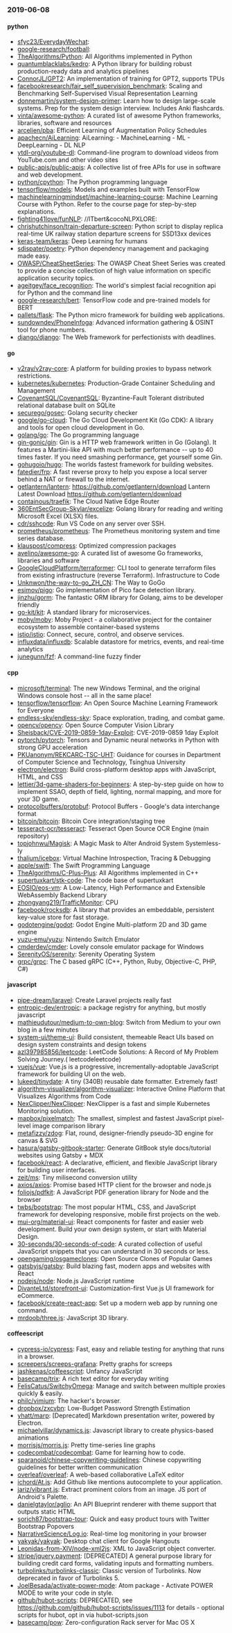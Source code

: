 ### 2019-06-08

#### python
* [sfyc23/EverydayWechat](https://github.com/sfyc23/EverydayWechat): 
* [google-research/football](https://github.com/google-research/football): 
* [TheAlgorithms/Python](https://github.com/TheAlgorithms/Python): All Algorithms implemented in Python
* [quantumblacklabs/kedro](https://github.com/quantumblacklabs/kedro): A Python library for building robust production-ready data and analytics pipelines
* [ConnorJL/GPT2](https://github.com/ConnorJL/GPT2): An implementation of training for GPT2, supports TPUs
* [facebookresearch/fair_self_supervision_benchmark](https://github.com/facebookresearch/fair_self_supervision_benchmark): Scaling and Benchmarking Self-Supervised Visual Representation Learning
* [donnemartin/system-design-primer](https://github.com/donnemartin/system-design-primer): Learn how to design large-scale systems. Prep for the system design interview. Includes Anki flashcards.
* [vinta/awesome-python](https://github.com/vinta/awesome-python): A curated list of awesome Python frameworks, libraries, software and resources
* [arcelien/pba](https://github.com/arcelien/pba): Efficient Learning of Augmentation Policy Schedules
* [apachecn/AiLearning](https://github.com/apachecn/AiLearning): AiLearning:  - MachineLearning - ML - DeepLearning - DL NLP
* [ytdl-org/youtube-dl](https://github.com/ytdl-org/youtube-dl): Command-line program to download videos from YouTube.com and other video sites
* [public-apis/public-apis](https://github.com/public-apis/public-apis): A collective list of free APIs for use in software and web development.
* [python/cpython](https://github.com/python/cpython): The Python programming language
* [tensorflow/models](https://github.com/tensorflow/models): Models and examples built with TensorFlow
* [machinelearningmindset/machine-learning-course](https://github.com/machinelearningmindset/machine-learning-course):  Machine Learning Course with Python. Refer to the course page for step-by-step explanations.
* [fighting41love/funNLP](https://github.com/fighting41love/funNLP): //ITbert&cocoNLPXLORE:
* [chrishutchinson/train-departure-screen](https://github.com/chrishutchinson/train-departure-screen): Python script to display replica real-time UK railway station departure screens for SSD13xx devices
* [keras-team/keras](https://github.com/keras-team/keras): Deep Learning for humans
* [sdispater/poetry](https://github.com/sdispater/poetry): Python dependency management and packaging made easy.
* [OWASP/CheatSheetSeries](https://github.com/OWASP/CheatSheetSeries): The OWASP Cheat Sheet Series was created to provide a concise collection of high value information on specific application security topics.
* [ageitgey/face_recognition](https://github.com/ageitgey/face_recognition): The world's simplest facial recognition api for Python and the command line
* [google-research/bert](https://github.com/google-research/bert): TensorFlow code and pre-trained models for BERT
* [pallets/flask](https://github.com/pallets/flask): The Python micro framework for building web applications.
* [sundowndev/PhoneInfoga](https://github.com/sundowndev/PhoneInfoga): Advanced information gathering & OSINT tool for phone numbers.
* [django/django](https://github.com/django/django): The Web framework for perfectionists with deadlines.

#### go
* [v2ray/v2ray-core](https://github.com/v2ray/v2ray-core): A platform for building proxies to bypass network restrictions.
* [kubernetes/kubernetes](https://github.com/kubernetes/kubernetes): Production-Grade Container Scheduling and Management
* [CovenantSQL/CovenantSQL](https://github.com/CovenantSQL/CovenantSQL): Byzantine-Fault Tolerant distributed relational database built on SQLite
* [securego/gosec](https://github.com/securego/gosec): Golang security checker
* [google/go-cloud](https://github.com/google/go-cloud): The Go Cloud Development Kit (Go CDK): A library and tools for open cloud development in Go.
* [golang/go](https://github.com/golang/go): The Go programming language
* [gin-gonic/gin](https://github.com/gin-gonic/gin): Gin is a HTTP web framework written in Go (Golang). It features a Martini-like API with much better performance -- up to 40 times faster. If you need smashing performance, get yourself some Gin.
* [gohugoio/hugo](https://github.com/gohugoio/hugo): The worlds fastest framework for building websites.
* [fatedier/frp](https://github.com/fatedier/frp): A fast reverse proxy to help you expose a local server behind a NAT or firewall to the internet.
* [getlantern/lantern](https://github.com/getlantern/lantern):  https://github.com/getlantern/download  Lantern Latest Download https://github.com/getlantern/download 
* [containous/traefik](https://github.com/containous/traefik): The Cloud Native Edge Router
* [360EntSecGroup-Skylar/excelize](https://github.com/360EntSecGroup-Skylar/excelize): Golang library for reading and writing Microsoft Excel (XLSX) files.
* [cdr/sshcode](https://github.com/cdr/sshcode): Run VS Code on any server over SSH.
* [prometheus/prometheus](https://github.com/prometheus/prometheus): The Prometheus monitoring system and time series database.
* [klauspost/compress](https://github.com/klauspost/compress): Optimized compression packages
* [avelino/awesome-go](https://github.com/avelino/awesome-go): A curated list of awesome Go frameworks, libraries and software
* [GoogleCloudPlatform/terraformer](https://github.com/GoogleCloudPlatform/terraformer): CLI tool to generate terraform files from existing infrastructure (reverse Terraform). Infrastructure to Code
* [Unknwon/the-way-to-go_ZH_CN](https://github.com/Unknwon/the-way-to-go_ZH_CN): The Way to GoGo 
* [esimov/pigo](https://github.com/esimov/pigo): Go implementation of Pico face detection library.
* [jinzhu/gorm](https://github.com/jinzhu/gorm): The fantastic ORM library for Golang, aims to be developer friendly
* [go-kit/kit](https://github.com/go-kit/kit): A standard library for microservices.
* [moby/moby](https://github.com/moby/moby): Moby Project - a collaborative project for the container ecosystem to assemble container-based systems
* [istio/istio](https://github.com/istio/istio): Connect, secure, control, and observe services.
* [influxdata/influxdb](https://github.com/influxdata/influxdb): Scalable datastore for metrics, events, and real-time analytics
* [junegunn/fzf](https://github.com/junegunn/fzf):  A command-line fuzzy finder

#### cpp
* [microsoft/terminal](https://github.com/microsoft/terminal): The new Windows Terminal, and the original Windows console host -- all in the same place!
* [tensorflow/tensorflow](https://github.com/tensorflow/tensorflow): An Open Source Machine Learning Framework for Everyone
* [endless-sky/endless-sky](https://github.com/endless-sky/endless-sky): Space exploration, trading, and combat game.
* [opencv/opencv](https://github.com/opencv/opencv): Open Source Computer Vision Library
* [Sheisback/CVE-2019-0859-1day-Exploit](https://github.com/Sheisback/CVE-2019-0859-1day-Exploit): CVE-2019-0859 1day Exploit
* [pytorch/pytorch](https://github.com/pytorch/pytorch): Tensors and Dynamic neural networks in Python with strong GPU acceleration
* [PKUanonym/REKCARC-TSC-UHT](https://github.com/PKUanonym/REKCARC-TSC-UHT):  Guidance for courses in Department of Computer Science and Technology, Tsinghua University
* [electron/electron](https://github.com/electron/electron): Build cross-platform desktop apps with JavaScript, HTML, and CSS
* [lettier/3d-game-shaders-for-beginners](https://github.com/lettier/3d-game-shaders-for-beginners):  A step-by-step guide on how to implement SSAO, depth of field, lighting, normal mapping, and more for your 3D game.
* [protocolbuffers/protobuf](https://github.com/protocolbuffers/protobuf): Protocol Buffers - Google's data interchange format
* [bitcoin/bitcoin](https://github.com/bitcoin/bitcoin): Bitcoin Core integration/staging tree
* [tesseract-ocr/tesseract](https://github.com/tesseract-ocr/tesseract): Tesseract Open Source OCR Engine (main repository)
* [topjohnwu/Magisk](https://github.com/topjohnwu/Magisk): A Magic Mask to Alter Android System Systemless-ly
* [thalium/icebox](https://github.com/thalium/icebox): Virtual Machine Introspection, Tracing & Debugging
* [apple/swift](https://github.com/apple/swift): The Swift Programming Language
* [TheAlgorithms/C-Plus-Plus](https://github.com/TheAlgorithms/C-Plus-Plus): All Algorithms implemented in C++
* [supertuxkart/stk-code](https://github.com/supertuxkart/stk-code): The code base of supertuxkart
* [EOSIO/eos-vm](https://github.com/EOSIO/eos-vm): A Low-Latency, High Performance and Extensible WebAssembly Backend Library
* [zhongyang219/TrafficMonitor](https://github.com/zhongyang219/TrafficMonitor): CPU
* [facebook/rocksdb](https://github.com/facebook/rocksdb): A library that provides an embeddable, persistent key-value store for fast storage.
* [godotengine/godot](https://github.com/godotengine/godot): Godot Engine  Multi-platform 2D and 3D game engine
* [yuzu-emu/yuzu](https://github.com/yuzu-emu/yuzu): Nintendo Switch Emulator
* [cmderdev/cmder](https://github.com/cmderdev/cmder): Lovely console emulator package for Windows
* [SerenityOS/serenity](https://github.com/SerenityOS/serenity): Serenity Operating System
* [grpc/grpc](https://github.com/grpc/grpc): The C based gRPC (C++, Python, Ruby, Objective-C, PHP, C#)

#### javascript
* [pipe-dream/laravel](https://github.com/pipe-dream/laravel): Create Laravel projects really fast
* [entropic-dev/entropic](https://github.com/entropic-dev/entropic):   a package registry for anything, but mostly javascript   
* [mathieudutour/medium-to-own-blog](https://github.com/mathieudutour/medium-to-own-blog): Switch from Medium to your own blog in a few minutes
* [system-ui/theme-ui](https://github.com/system-ui/theme-ui): Build consistent, themeable React UIs based on design system constraints and design tokens
* [azl397985856/leetcode](https://github.com/azl397985856/leetcode): LeetCode Solutions: A Record of My Problem Solving Journey.( leetcodeleetcode)
* [vuejs/vue](https://github.com/vuejs/vue):  Vue.js is a progressive, incrementally-adoptable JavaScript framework for building UI on the web.
* [lukeed/tinydate](https://github.com/lukeed/tinydate): A tiny (340B) reusable date formatter. Extremely fast!
* [algorithm-visualizer/algorithm-visualizer](https://github.com/algorithm-visualizer/algorithm-visualizer): Interactive Online Platform that Visualizes Algorithms from Code
* [NexClipper/NexClipper](https://github.com/NexClipper/NexClipper):  NexClipper is a fast and simple Kubernetes Monitoring solution.
* [mapbox/pixelmatch](https://github.com/mapbox/pixelmatch): The smallest, simplest and fastest JavaScript pixel-level image comparison library
* [metafizzy/zdog](https://github.com/metafizzy/zdog): Flat, round, designer-friendly pseudo-3D engine for canvas & SVG
* [hasura/gatsby-gitbook-starter](https://github.com/hasura/gatsby-gitbook-starter): Generate GitBook style docs/tutorial websites using Gatsby + MDX
* [facebook/react](https://github.com/facebook/react): A declarative, efficient, and flexible JavaScript library for building user interfaces.
* [zeit/ms](https://github.com/zeit/ms): Tiny milisecond conversion utility
* [axios/axios](https://github.com/axios/axios): Promise based HTTP client for the browser and node.js
* [foliojs/pdfkit](https://github.com/foliojs/pdfkit): A JavaScript PDF generation library for Node and the browser
* [twbs/bootstrap](https://github.com/twbs/bootstrap): The most popular HTML, CSS, and JavaScript framework for developing responsive, mobile first projects on the web.
* [mui-org/material-ui](https://github.com/mui-org/material-ui): React components for faster and easier web development. Build your own design system, or start with Material Design.
* [30-seconds/30-seconds-of-code](https://github.com/30-seconds/30-seconds-of-code): A curated collection of useful JavaScript snippets that you can understand in 30 seconds or less.
* [opengaming/osgameclones](https://github.com/opengaming/osgameclones): Open Source Clones of Popular Games
* [gatsbyjs/gatsby](https://github.com/gatsbyjs/gatsby): Build blazing fast, modern apps and websites with React
* [nodejs/node](https://github.com/nodejs/node): Node.js JavaScript runtime 
* [DivanteLtd/storefront-ui](https://github.com/DivanteLtd/storefront-ui): Customization-first Vue.js UI framework for eCommerce.
* [facebook/create-react-app](https://github.com/facebook/create-react-app): Set up a modern web app by running one command.
* [mrdoob/three.js](https://github.com/mrdoob/three.js): JavaScript 3D library.

#### coffeescript
* [cypress-io/cypress](https://github.com/cypress-io/cypress): Fast, easy and reliable testing for anything that runs in a browser.
* [screepers/screeps-grafana](https://github.com/screepers/screeps-grafana): Pretty graphs for screeps
* [jashkenas/coffeescript](https://github.com/jashkenas/coffeescript): Unfancy JavaScript
* [basecamp/trix](https://github.com/basecamp/trix): A rich text editor for everyday writing
* [FelisCatus/SwitchyOmega](https://github.com/FelisCatus/SwitchyOmega): Manage and switch between multiple proxies quickly & easily.
* [philc/vimium](https://github.com/philc/vimium): The hacker's browser.
* [dropbox/zxcvbn](https://github.com/dropbox/zxcvbn): Low-Budget Password Strength Estimation
* [yhatt/marp](https://github.com/yhatt/marp): [Deprecated] Markdown presentation writer, powered by Electron.
* [michaelvillar/dynamics.js](https://github.com/michaelvillar/dynamics.js): Javascript library to create physics-based animations
* [morrisjs/morris.js](https://github.com/morrisjs/morris.js): Pretty time-series line graphs
* [codecombat/codecombat](https://github.com/codecombat/codecombat): Game for learning how to code.
* [sparanoid/chinese-copywriting-guidelines](https://github.com/sparanoid/chinese-copywriting-guidelines): Chinese copywriting guidelines for better written communication
* [overleaf/overleaf](https://github.com/overleaf/overleaf): A web-based collaborative LaTeX editor
* [ichord/At.js](https://github.com/ichord/At.js): Add Github like mentions autocomplete to your application.
* [jariz/vibrant.js](https://github.com/jariz/vibrant.js): Extract prominent colors from an image. JS port of Android's Palette.
* [danielgtaylor/aglio](https://github.com/danielgtaylor/aglio): An API Blueprint renderer with theme support that outputs static HTML
* [sorich87/bootstrap-tour](https://github.com/sorich87/bootstrap-tour): Quick and easy product tours with Twitter Bootstrap Popovers
* [NarrativeScience/Log.io](https://github.com/NarrativeScience/Log.io): Real-time log monitoring in your browser
* [yakyak/yakyak](https://github.com/yakyak/yakyak): Desktop chat client for Google Hangouts
* [Leonidas-from-XIV/node-xml2js](https://github.com/Leonidas-from-XIV/node-xml2js): XML to JavaScript object converter.
* [stripe/jquery.payment](https://github.com/stripe/jquery.payment): [DEPRECATED] A general purpose library for building credit card forms, validating inputs and formatting numbers.
* [turbolinks/turbolinks-classic](https://github.com/turbolinks/turbolinks-classic): Classic version of Turbolinks. Now deprecated in favor of Turbolinks 5.
* [JoelBesada/activate-power-mode](https://github.com/JoelBesada/activate-power-mode): Atom package - Activate POWER MODE to write your code in style.
* [github/hubot-scripts](https://github.com/github/hubot-scripts): DEPRECATED, see https://github.com/github/hubot-scripts/issues/1113 for details - optional scripts for hubot, opt in via hubot-scripts.json
* [basecamp/pow](https://github.com/basecamp/pow): Zero-configuration Rack server for Mac OS X
